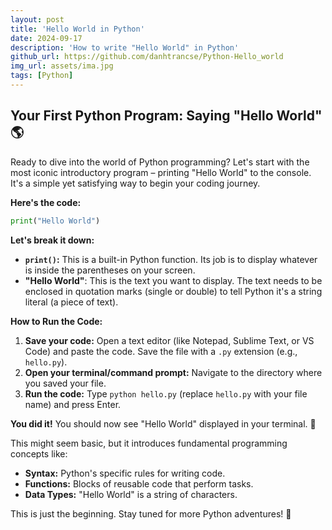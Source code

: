 ```yaml
---
layout: post
title: 'Hello World in Python'
date: 2024-09-17
description: 'How to write "Hello World" in Python'
github_url: https://github.com/danhtrancse/Python-Hello_world
img_url: assets/ima.jpg
tags: [Python]
---
```



## Your First Python Program: Saying "Hello World" 🌎

Ready to dive into the world of Python programming? Let's start with the most iconic introductory program – printing "Hello World" to the console. It's a simple yet satisfying way to begin your coding journey.

**Here's the code:**

```python
print("Hello World")
```

**Let's break it down:**

* **`print()`:** This is a built-in Python function. Its job is to display whatever is inside the parentheses on your screen.
* **"Hello World"**: This is the text you want to display. The text needs to be enclosed in quotation marks (single or double) to tell Python it's a string literal (a piece of text).

**How to Run the Code:**

1. **Save your code:** Open a text editor (like Notepad, Sublime Text, or VS Code) and paste the code. Save the file with a `.py` extension (e.g., `hello.py`).
2. **Open your terminal/command prompt:** Navigate to the directory where you saved your file. 
3. **Run the code:** Type `python hello.py` (replace `hello.py` with your file name) and press Enter.

**You did it!** You should now see "Hello World" displayed in your terminal.  🎉

This might seem basic, but it introduces fundamental programming concepts like:

* **Syntax:** Python's specific rules for writing code.
* **Functions:** Blocks of reusable code that perform tasks.
* **Data Types:**  "Hello World" is a string of characters.

This is just the beginning.  Stay tuned for more Python adventures! 🚀

